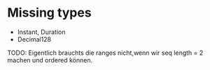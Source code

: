 # Missing types

 * Instant, Duration
 * Decimal128
  
TODO: Eigentlich brauchts die ranges nicht,wenn wir seq length = 2 machen und ordered können.